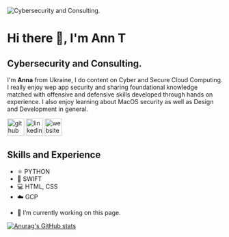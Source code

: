 ![Cybersecurity and Consulting. ](https://scontent-lga3-2.xx.fbcdn.net/v/t39.30808-6/252061283_10226141222414255_153101295971022444_n.jpg?_nc_cat=104&ccb=1-5&_nc_sid=730e14&_nc_ohc=VzQZ6xVtOVAAX_XXMDO&_nc_ht=scontent-lga3-2.xx&oh=167d1497b1b1f8c25c1dde5c163691f1&oe=619409EC)


# Hi there 👋, I'm Ann T
## Cybersecurity and Consulting. 


I'm **Anna** from Ukraine, I do content on Cyber and Secure Cloud Computing. I really enjoy wep app security and sharing foundational knowledge matched with offensive and defensive skills developed through hands on experience. I also enjoy learning about MacOS security as well as Design and Development in general. 


[<img src='https://cdn.jsdelivr.net/npm/simple-icons@3.0.1/icons/github.svg' alt='github' height='40'>](https://github.com/akeysny)  [<img src='https://cdn.jsdelivr.net/npm/simple-icons@3.0.1/icons/linkedin.svg' alt='linkedin' height='40'>](https://www.linkedin.com/in/anna-taylor-cyberblog/)  [<img src='https://cdn.jsdelivr.net/npm/simple-icons@3.0.1/icons/icloud.svg' alt='website' height='40'>](https://akeysny.github.io/about)  

## Skills and Experience

* ⚛️ PYTHON
* 📱 SWIFT
* 💻 HTML, CSS
* ☁️ GCP


- 🔭 I’m currently working on this page. 



[![Anurag's GitHub stats](https://github-readme-stats.vercel.app/api?username=akeysny)](https://github.com/anuraghazra/github-readme-stats)




